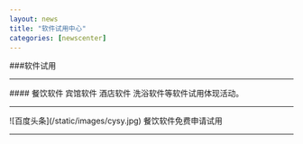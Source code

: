 ```yaml
---
layout: news
title: "软件试用中心"
categories: [newscenter]
---
```

###软件试用 

<hr/>
#### 餐饮软件  宾馆软件  酒店软件   洗浴软件等软件试用体现活动。
<hr/>
![百度头条](/static/images/cysy.jpg)
餐饮软件免费申请试用
<hr/>